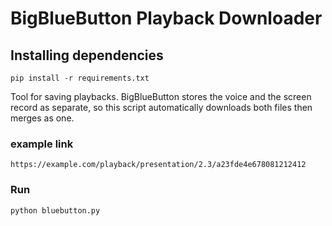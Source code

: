 # BigBlueButton Playback Downloader

## Installing dependencies

`pip install -r requirements.txt`

Tool for saving playbacks.
BigBlueButton stores the voice and the screen record as separate, so this script automatically downloads both files then merges as one. 

### example link

`https://example.com/playback/presentation/2.3/a23fde4e678081212412`


### Run
`python bluebutton.py`

